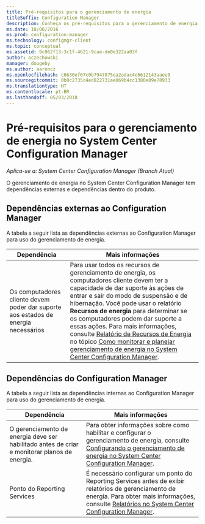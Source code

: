 ```yaml
---
title: Pré-requisitos para o gerenciamento de energia
titleSuffix: Configuration Manager
description: Conheça os pré-requisitos para o gerenciamento de energia no System Center Configuration Manager.
ms.date: 10/06/2016
ms.prod: configuration-manager
ms.technology: configmgr-client
ms.topic: conceptual
ms.assetid: 9c062f13-3c1f-4621-9cae-de0e322aa03f
author: aczechowski
manager: dougeby
ms.author: aaroncz
ms.openlocfilehash: c6630ef07c0b7947875ea2adac4e6612143aaee8
ms.sourcegitcommit: 0b0c2735c4ed822731ae069b4cc1380e89e78933
ms.translationtype: HT
ms.contentlocale: pt-BR
ms.lasthandoff: 05/03/2018
---
```

# <a name="prerequisites-for-power-management-in-system-center-configuration-manager"></a>Pré-requisitos para o gerenciamento de energia no System Center Configuration Manager

*Aplica-se a: System Center Configuration Manager (Branch Atual)*

O gerenciamento de energia no System Center Configuration Manager tem dependências externas e dependências dentro do produto.  

## <a name="dependencies-external-to-configuration-manager"></a>Dependências externas ao Configuration Manager  
 A tabela a seguir lista as dependências externas ao Configuration Manager para uso do gerenciamento de energia.  

|Dependência|Mais informações|  
|----------------|----------------------|  
|Os computadores cliente devem poder dar suporte aos estados de energia necessários|Para usar todos os recursos de gerenciamento de energia, os computadores cliente devem ter a capacidade de dar suporte às ações de entrar e sair do modo de suspensão e de hibernação. Você pode usar o relatório **Recursos de energia** para determinar se os computadores podem dar suporte a essas ações. Para mais informações, consulte [Relatório de Recursos de Energia](../../../../core/clients/manage/power/monitor-and-plan-for-power-management.md#BKMK_Capabilites) no tópico [Como monitorar e planejar gerenciamento de energia no System Center Configuration Manager](../../../../core/clients/manage/power/monitor-and-plan-for-power-management.md).|  

## <a name="configuration-manager-dependencies"></a>Dependências do Configuration Manager  
 A tabela a seguir lista as dependências internas ao Configuration Manager para uso do gerenciamento de energia.  

|Dependência|Mais informações|  
|----------------|----------------------|  
|O gerenciamento de energia deve ser habilitado antes de criar e monitorar planos de energia.|Para obter informações sobre como habilitar e configurar o gerenciamento de energia, consulte [Configurando o gerenciamento de energia no System Center Configuration Manager](../../../../core/clients/manage/power/configuring-power-management.md).|  
|Ponto do Reporting Services|É necessário configurar um ponto do Reporting Services antes de exibir relatórios de gerenciamento de energia. Para obter mais informações, consulte [Relatórios no System Center Configuration Manager](../../../../core/servers/manage/reporting.md).|  
